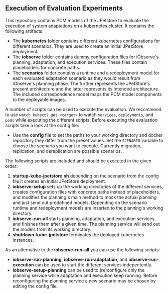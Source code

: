 ## Execution of Evaluation Experiments

This repository contains PCM models of the JPetstore to evaluate the execution of system adaptations on a kubernetes cluster. It contains the following artifacts:

* The **kubernetes** folder contains different kubernetes configurations for different scenarios. They are used to create an initial JPetStore deployment.
* The **iobserve** folder contains dummy configuration files for iObserve's planning, adaptation, and execution services. These files contain placeholders for concrete paths.
* The **scenarios** folder contains a runtime and a redeployment model for each evaluated adaptation scenario as they would result from iObserve's planning phase. The further represents the JPetStore's present architecture and the latter represents its intended architecture. The included correspondence model maps the PCM model components to the deployable images.

A number of scripts can be used to execute the evaluation. We recommend to use `watch kubectl get <target>` to watch `services`, `deployments`, and `pods` while executing the different scripts. Before executing the evaluation scripts take a look at the config file:
* Use the **config** file to set the paths to your working directory and docker repository they differ from the preset values. Set the `SCENARIO` variable to choose the scenario you want to execute. Currently migration, replication, and dereplication are possible scenarios.

The following scripts are included and should be executed in the given order:
1. **startup-kube-jpetstore.sh** depending on the scenario from the config file it creates an initial JPetStore deployment.
2. **iobserve-setup** sets up the working directories of the different services, creates configuration files with concrete paths instead of placeholders, and modifies the planning's main method to mock the actual planning and just send out predefined models. Depending on the scenario runtime and redeployment models are inserted to the planning's working directory.
3. **iobserve-run-all** starts planning, adaptation, and execution services and finishes them after a given time. The planning service will send out the models from its working directory.
4. **shutdown-kube-jpetstore** terminates the deployed kubernetes instances.

As an alternative to the **iobserve-run-all** you can use the following scripts:
* **iobserve-run-planning**, **iobserve-run-adaptation**, and **iobserve-run-execution** can be used to start the different services indepentently.
* **iobserve-setup-planning** can be used to (re)configure only the planning service while adaptation and execution keep running. Before reconfiguring the planning service a new scenario may be chosen by editing the config file.
